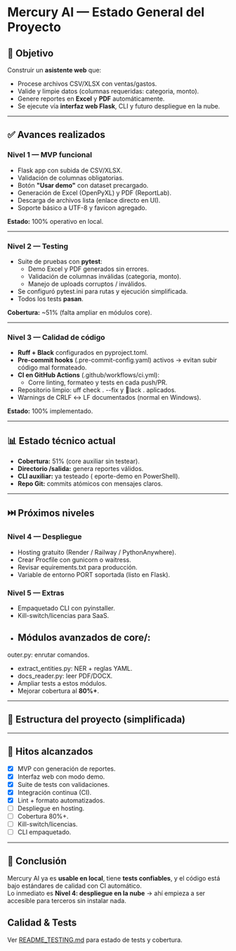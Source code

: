 ﻿# Mercury AI — Estado General del Proyecto

## 🎯 Objetivo
Construir un **asistente web** que:
- Procese archivos CSV/XLSX con ventas/gastos.
- Valide y limpie datos (columnas requeridas: categoria, monto).
- Genere reportes en **Excel** y **PDF** automáticamente.
- Se ejecute vía **interfaz web Flask**, CLI y futuro despliegue en la nube.

---

## ✅ Avances realizados

### Nivel 1 — MVP funcional
- Flask app con subida de CSV/XLSX.
- Validación de columnas obligatorias.
- Botón **"Usar demo"** con dataset precargado.
- Generación de Excel (OpenPyXL) y PDF (ReportLab).
- Descarga de archivos lista (enlace directo en UI).
- Soporte básico a UTF-8 y favicon agregado.

**Estado:** 100% operativo en local.

---

### Nivel 2 — Testing
- Suite de pruebas con **pytest**:
  - Demo Excel y PDF generados sin errores.
  - Validación de columnas inválidas (categoria, monto).
  - Manejo de uploads corruptos / inválidos.
- Se configuró pytest.ini para rutas y ejecución simplificada.
- Todos los tests **pasan**.

**Cobertura:** ~51% (falta ampliar en módulos core).

---

### Nivel 3 — Calidad de código
- **Ruff + Black** configurados en pyproject.toml.
- **Pre-commit hooks** (.pre-commit-config.yaml) activos → evitan subir código mal formateado.
- **CI en GitHub Actions** (.github/workflows/ci.yml):
  - Corre linting, formateo y tests en cada push/PR.
- Repositorio limpio: uff check . --fix y lack . aplicados.
- Warnings de CRLF ↔ LF documentados (normal en Windows).

**Estado:** 100% implementado.

---

## 📊 Estado técnico actual
- **Cobertura:** 51% (core auxiliar sin testear).
- **Directorio /salida:** genera reportes válidos.
- **CLI auxiliar:** ya testeado (eporte-demo en PowerShell).
- **Repo Git:** commits atómicos con mensajes claros.

---

## ⏭️ Próximos niveles

### Nivel 4 — Despliegue
- Hosting gratuito (Render / Railway / PythonAnywhere).
- Crear Procfile con gunicorn o waitress.
- Revisar equirements.txt para producción.
- Variable de entorno PORT soportada (listo en Flask).

### Nivel 5 — Extras
- Empaquetado CLI con pyinstaller.
- Kill-switch/licencias para SaaS.
- Módulos avanzados de core/:
  - outer.py: enrutar comandos.
  - extract_entities.py: NER + reglas YAML.
  - docs_reader.py: leer PDF/DOCX.
- Ampliar tests a estos módulos.
- Mejorar cobertura al **80%+**.

---

## 📂 Estructura del proyecto (simplificada)



---

## 📌 Hitos alcanzados
- [x] MVP con generación de reportes.
- [x] Interfaz web con modo demo.
- [x] Suite de tests con validaciones.
- [x] Integración continua (CI).
- [x] Lint + formato automatizados.
- [ ] Despliegue en hosting.
- [ ] Cobertura 80%+.
- [ ] Kill-switch/licencias.
- [ ] CLI empaquetado.

---

## 🚀 Conclusión
Mercury AI ya es **usable en local**, tiene **tests confiables**, y el código está bajo estándares de calidad con CI automático.  
Lo inmediato es **Nivel 4: despliegue en la nube** → ahí empieza a ser accesible para terceros sin instalar nada.

## Calidad & Tests
Ver [README_TESTING.md](README_TESTING.md) para estado de tests y cobertura.



